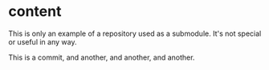 # content

This is only an example of a repository used as a submodule. It's not special or useful in any way.

This is a commit, and another, and another, and another.
